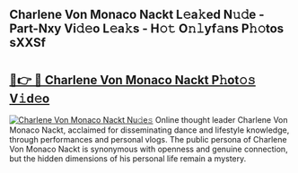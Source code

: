 ## Charlene Von Monaco Nackt L𝚎a𝚔ed N𝚞𝚍e - Part-Nxy Vi𝚍𝚎o L𝚎a𝚔s - H𝚘𝚝 O𝚗𝚕yf𝚊ns P𝚑𝚘tos sXXSf

# <h2><a href="http://kf7t52d.oniu.top/?m=Charlene+Von+Monaco+Nackt">🔗👉 🔴 Charlene Von Monaco Nackt P𝚑ot𝚘𝚜 V𝚒d𝚎o</a></h2>

[![Charlene Von Monaco Nackt Nu𝚍e𝚜](https://i.imgur.com/0qMVB7G.gif)](http://kf7t52d.oniu.top/?m=Charlene+Von+Monaco+Nackt)
Online thought leader Charlene Von Monaco Nackt, acclaimed for disseminating dance and lifestyle knowledge, through performances and personal vlogs. The public persona of Charlene Von Monaco Nackt is synonymous with openness and genuine connection, but the hidden dimensions of his personal life remain a mystery.  
